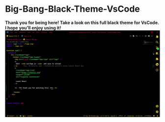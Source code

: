 # Big-Bang-Black-Theme-VsCode

__Thank you for being here! Take a look on this full black theme for VsCode. I hope you'll enjoy using it!__
![home screen](pitch.GIF)
